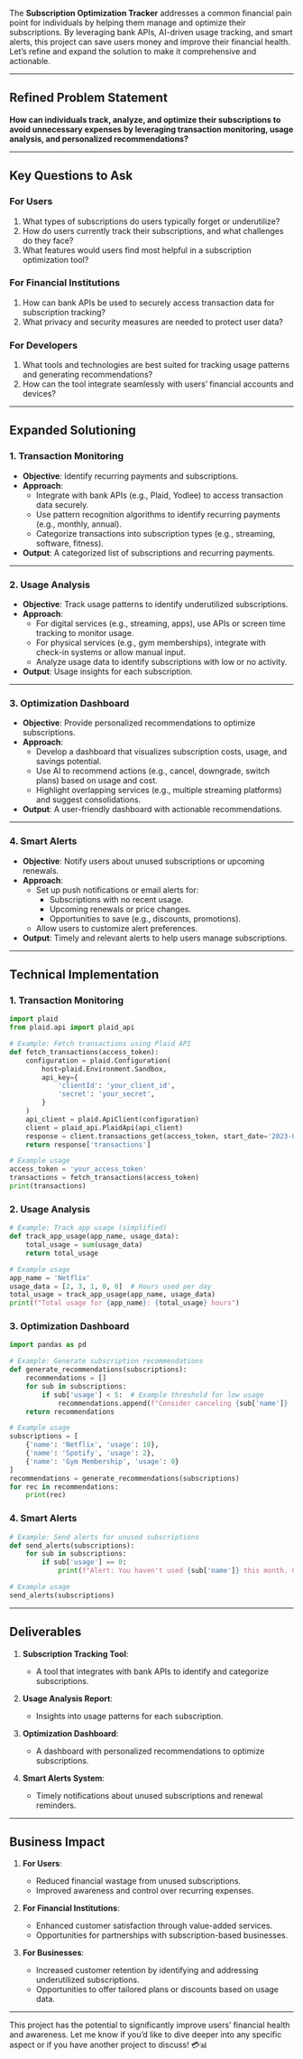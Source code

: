 The **Subscription Optimization Tracker** addresses a common financial pain point for individuals by helping them manage and optimize their subscriptions. By leveraging bank APIs, AI-driven usage tracking, and smart alerts, this project can save users money and improve their financial health. Let’s refine and expand the solution to make it comprehensive and actionable.

---

## **Refined Problem Statement**

**How can individuals track, analyze, and optimize their subscriptions to avoid unnecessary expenses by leveraging transaction monitoring, usage analysis, and personalized recommendations?**

---

## **Key Questions to Ask**

### **For Users**
1. What types of subscriptions do users typically forget or underutilize?
2. How do users currently track their subscriptions, and what challenges do they face?
3. What features would users find most helpful in a subscription optimization tool?

### **For Financial Institutions**
1. How can bank APIs be used to securely access transaction data for subscription tracking?
2. What privacy and security measures are needed to protect user data?

### **For Developers**
1. What tools and technologies are best suited for tracking usage patterns and generating recommendations?
2. How can the tool integrate seamlessly with users’ financial accounts and devices?

---

## **Expanded Solutioning**

### **1. Transaction Monitoring**
   - **Objective**: Identify recurring payments and subscriptions.
   - **Approach**:
     - Integrate with bank APIs (e.g., Plaid, Yodlee) to access transaction data securely.
     - Use pattern recognition algorithms to identify recurring payments (e.g., monthly, annual).
     - Categorize transactions into subscription types (e.g., streaming, software, fitness).
   - **Output**: A categorized list of subscriptions and recurring payments.

---

### **2. Usage Analysis**
   - **Objective**: Track usage patterns to identify underutilized subscriptions.
   - **Approach**:
     - For digital services (e.g., streaming, apps), use APIs or screen time tracking to monitor usage.
     - For physical services (e.g., gym memberships), integrate with check-in systems or allow manual input.
     - Analyze usage data to identify subscriptions with low or no activity.
   - **Output**: Usage insights for each subscription.

---

### **3. Optimization Dashboard**
   - **Objective**: Provide personalized recommendations to optimize subscriptions.
   - **Approach**:
     - Develop a dashboard that visualizes subscription costs, usage, and savings potential.
     - Use AI to recommend actions (e.g., cancel, downgrade, switch plans) based on usage and cost.
     - Highlight overlapping services (e.g., multiple streaming platforms) and suggest consolidations.
   - **Output**: A user-friendly dashboard with actionable recommendations.

---

### **4. Smart Alerts**
   - **Objective**: Notify users about unused subscriptions or upcoming renewals.
   - **Approach**:
     - Set up push notifications or email alerts for:
       - Subscriptions with no recent usage.
       - Upcoming renewals or price changes.
       - Opportunities to save (e.g., discounts, promotions).
     - Allow users to customize alert preferences.
   - **Output**: Timely and relevant alerts to help users manage subscriptions.

---

## **Technical Implementation**

### **1. Transaction Monitoring**
```python
import plaid
from plaid.api import plaid_api

# Example: Fetch transactions using Plaid API
def fetch_transactions(access_token):
    configuration = plaid.Configuration(
        host=plaid.Environment.Sandbox,
        api_key={
            'clientId': 'your_client_id',
            'secret': 'your_secret',
        }
    )
    api_client = plaid.ApiClient(configuration)
    client = plaid_api.PlaidApi(api_client)
    response = client.transactions_get(access_token, start_date='2023-01-01', end_date='2023-12-31')
    return response['transactions']

# Example usage
access_token = 'your_access_token'
transactions = fetch_transactions(access_token)
print(transactions)
```

### **2. Usage Analysis**
```python
# Example: Track app usage (simplified)
def track_app_usage(app_name, usage_data):
    total_usage = sum(usage_data)
    return total_usage

# Example usage
app_name = 'Netflix'
usage_data = [2, 3, 1, 0, 0]  # Hours used per day
total_usage = track_app_usage(app_name, usage_data)
print(f"Total usage for {app_name}: {total_usage} hours")
```

### **3. Optimization Dashboard**
```python
import pandas as pd

# Example: Generate subscription recommendations
def generate_recommendations(subscriptions):
    recommendations = []
    for sub in subscriptions:
        if sub['usage'] < 5:  # Example threshold for low usage
            recommendations.append(f"Consider canceling {sub['name']} (Usage: {sub['usage']} hours)")
    return recommendations

# Example usage
subscriptions = [
    {'name': 'Netflix', 'usage': 10},
    {'name': 'Spotify', 'usage': 2},
    {'name': 'Gym Membership', 'usage': 0}
]
recommendations = generate_recommendations(subscriptions)
for rec in recommendations:
    print(rec)
```

### **4. Smart Alerts**
```python
# Example: Send alerts for unused subscriptions
def send_alerts(subscriptions):
    for sub in subscriptions:
        if sub['usage'] == 0:
            print(f"Alert: You haven't used {sub['name']} this month. Consider canceling.")

# Example usage
send_alerts(subscriptions)
```

---

## **Deliverables**

1. **Subscription Tracking Tool**:
   - A tool that integrates with bank APIs to identify and categorize subscriptions.

2. **Usage Analysis Report**:
   - Insights into usage patterns for each subscription.

3. **Optimization Dashboard**:
   - A dashboard with personalized recommendations to optimize subscriptions.

4. **Smart Alerts System**:
   - Timely notifications about unused subscriptions and renewal reminders.

---

## **Business Impact**

1. **For Users**:
   - Reduced financial wastage from unused subscriptions.
   - Improved awareness and control over recurring expenses.

2. **For Financial Institutions**:
   - Enhanced customer satisfaction through value-added services.
   - Opportunities for partnerships with subscription-based businesses.

3. **For Businesses**:
   - Increased customer retention by identifying and addressing underutilized subscriptions.
   - Opportunities to offer tailored plans or discounts based on usage data.

---

This project has the potential to significantly improve users’ financial health and awareness. Let me know if you’d like to dive deeper into any specific aspect or if you have another project to discuss! 💳📊